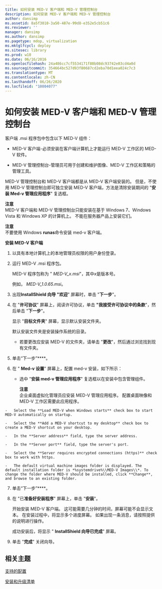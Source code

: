 ```yaml
---
title: 如何安装 MED-V 客户端和 MED-V 管理控制台
description: 如何安装 MED-V 客户端和 MED-V 管理控制台
author: dansimp
ms.assetid: 8a5f3010-3a50-487e-99d8-e352e5cb51c6
ms.reviewer: ''
manager: dansimp
ms.author: dansimp
ms.pagetype: mdop, virtualization
ms.mktglfcycl: deploy
ms.sitesec: library
ms.prod: w10
ms.date: 06/16/2016
ms.openlocfilehash: 24a486cc7cf5534171f80b08dc93742e03cd4a0d
ms.sourcegitcommit: 354664bc527d93f80687cd2eba70d1eea024c7c3
ms.translationtype: MT
ms.contentlocale: zh-CN
ms.lasthandoff: 06/26/2020
ms.locfileid: "10804077"
---
```

# 如何安装 MED-V 客户端和 MED-V 管理控制台


客户端 .msi 程序包中包含以下 MED-V 组件：

-   MED-V 客户端-必须安装在客户端计算机上才能运行 MED-V 工作区的 MED-V 软件。

-   MED-V 管理控制台-管理员可用于创建和维护图像、MED-V 工作区和策略的管理工具。

MED-V 管理控制台和 MED-V 客户端都是从 MED-V 客户端安装的。 但是，不使用 MED-V 管理控制台即可独立安装 MED-V 客户端，方法是清除安装期间的 "**安装 Med-v 管理应用程序**" 复选框。

**注意**  
MED-V 客户端和 MED-V 管理控制台只能安装在基于 Windows 7、Windows Vista 和 Windows XP 的计算机上。 不能在服务器产品上安装它们。



**注意**  
不要使用 Windows **runas**命令安装 med-v 客户端。



**安装 MED-V 客户端**

1.  以具有本地计算机上的本地管理员权限的用户身份登录。

2.  运行 MED-V .msi 程序包。

    MED-V 程序包称为 " *MED-V\_x.msi*"，其中*x*是版本号。

    例如， *MED-V\_1.0.65.msi*。

3.  出现**InstallShield 向导 "欢迎**" 屏幕时，单击 "**下一步**"。

4.  在 "**许可协议**" 屏幕上，阅读许可协议，单击 **"我接受许可协议中的条款**"，然后单击 "**下一步**"。

    显示 "**目标文件夹**" 屏幕，显示默认安装文件夹。

    默认安装文件夹是安装操作系统的目录。

    -   若要更改应安装 MED-V 的文件夹，请单击 "**更改**"，然后通过浏览找到现有文件夹。

5.  单击“下一步”****。

6.  在 " **Med-v 设置**" 屏幕上，配置 med-v 安装，如下所示：

    -   选中 "**安装 med-v 管理应用程序**" 复选框以在安装中包含管理组件。

        **注意**  
        企业桌面虚拟化管理员应安装 MED-V 管理应用程序。 配置桌面映像和 MED-V 工作区需要此应用程序。



~~~
-   Select the **Load MED-V when Windows starts** check box to start MED-V automatically on startup.

-   Select the **Add a MED-V shortcut to my desktop** check box to create a MED-V shortcut on your desktop.

-   In the **Server address** field, type the server address.

-   In the **Server port** field, type the server's port.

-   Select the **Server requires encrypted connections (https)** check box to work with https.

-   The default virtual machine images folder is displayed. The default installation folder is *%systemdrive%\\MED-V Images\\*. To change the folder where MED-V should be installed, click **Change**, and browse to an existing folder.
~~~

7. 单击“下一步”****。

8. 在 "已**准备好安装程序**" 屏幕上，单击 "**安装**"。

   开始安装 MED-V 客户端。 这可能需要几分钟的时间，屏幕可能不会显示文本。 在安装过程中，将显示多个进度屏幕。 如果出现一条消息，请按照提供的说明进行操作。

   成功安装后，将显示 " **InstallShield 向导已完成**" 屏幕。

9. 单击 "**完成**" 关闭向导。

## 相关主题


[支持的配置](supported-configurationsmedv-orientation.md)

[安装和升级清单](installation-and-upgrade-checklists.md)









